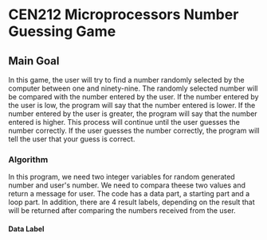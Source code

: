 # CEN212 Microprocessors Number Guessing Game
## Main Goal
In this game, the user will try to find a number randomly selected by the computer between one and ninety-nine. The randomly selected number will be compared with the number entered by the user. If the number entered by the user is low, the program will say that the number entered is lower. If the number entered by the user is greater, the program will say that the number entered is higher. This process will continue until the user guesses the number correctly. If the user guesses the number correctly, the program will tell the user that your guess is correct.

### Algorithm
In this program, we need two integer variables for random generated number and user's number. We need to compara theese two values and return a message for user. The code has a data part, a starting part and a loop part. In addition, there are 4 result labels, depending on the result that will be returned after comparing the numbers received from the user.

#### Data Label
